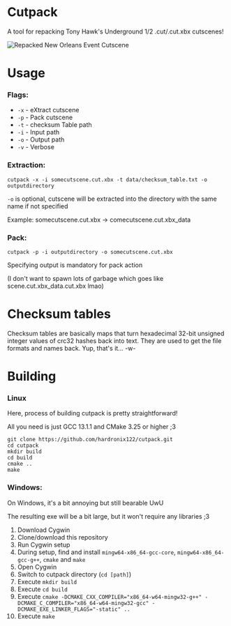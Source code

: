 # Cutpack
A tool for repacking Tony Hawk's Underground 1/2 .cut/.cut.xbx cutscenes!

![Repacked New Orleans Event Cutscene](gif/flaming-felines.gif)

# Usage
### Flags:

+ `-x` - eXtract cutscene
+ `-p` - Pack cutscene
+ `-t` - checksum Table path
+ `-i` - Input path
+ `-o` - Output path
+ `-v` - Verbose

### Extraction:
`cutpack -x -i somecutscene.cut.xbx -t data/checksum_table.txt -o outputdirectory`

`-o` is optional, cutscene will be extracted into the directory with the same name if not specified

Example: somecutscene.cut.xbx -> comecutscene.cut.xbx_data

### Pack:
`cutpack -p -i outputdirectory -o somecutscene.cut.xbx`

Specifying output is mandatory for pack action

(I don't want to spawn lots of garbage which goes like scene.cut.xbx_data.cut.xbx lmao)

# Checksum tables
Checksum tables are basically maps that turn hexadecimal 32-bit unsigned integer values of crc32 hashes back into text.
They are used to get the file formats and names back. Yup, that's it... -w-

# Building

### Linux
Here, process of building cutpack is pretty straightforward!

All you need is just GCC 13.1.1 and CMake 3.25 or higher ;3

```
git clone https://github.com/hardronix122/cutpack.git
cd cutpack
mkdir build
cd build
cmake ..
make
```

### Windows:
On Windows, it's a bit annoying but still bearable UwU

The resulting exe will be a bit large, but it won't require any libraries ;3

1. Download Cygwin
2. Clone/download this repository
3. Run Cygwin setup
4. During setup, find and install `mingw64-x86_64-gcc-core`, `mingw64-x86_64-gcc-g++`, `cmake` and `make`
5. Open Cygwin
6. Switch to cutpack directory (`cd [path]`)
7. Execute `mkdir build`
8. Execute `cd build`
9. Execute `cmake -DCMAKE_CXX_COMPILER="x86_64-w64-mingw32-g++" -DCMAKE_C_COMPILER="x86_64-w64-mingw32-gcc" -DCMAKE_EXE_LINKER_FLAGS="-static" ..`
10. Execute `make`
